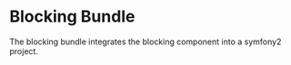 Blocking Bundle 
==================
The blocking bundle integrates the blocking component into a symfony2 project.

